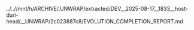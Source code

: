 ../..//mnt/h/ARCHIVE/.UNWRAP/extracted/DEV__2025-08-17__1833__host-duri-head/__UNWRAP/2c023887c8/EVOLUTION_COMPLETION_REPORT.md